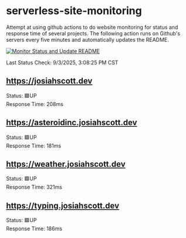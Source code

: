 # serverless-site-monitoring
Attempt at using github actions to do website monitoring for status and response time of several projects. The following action runs on Github's servers every five minutes and automatically updates the README.  

[![Monitor Status and Update README](https://github.com/JosiahSco/serverless-site-monitoring/actions/workflows/monitor.yaml/badge.svg)](https://github.com/JosiahSco/serverless-site-monitoring/actions/workflows/monitor.yaml)

Last Status Check: 9/3/2025, 3:08:25 PM CST

## https://josiahscott.dev
Status: 🟩UP  
Response Time: 208ms

## https://asteroidinc.josiahscott.dev
Status: 🟩UP  
Response Time: 181ms

## https://weather.josiahscott.dev
Status: 🟩UP  
Response Time: 321ms

## https://typing.josiahscott.dev
Status: 🟩UP  
Response Time: 186ms

